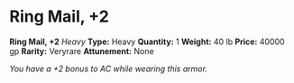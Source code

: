 # Ring Mail, +2

**Ring Mail, +2**
_Heavy_
**Type:** Heavy
**Quantity:** 1
**Weight:** 40 lb
**Price:** 40000 gp
**Rarity:** Veryrare
**Attunement:** None

*You have a +2 bonus to AC while wearing this armor.*
